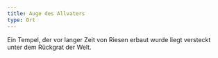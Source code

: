 ```yaml
---
title: Auge des Allvaters
type: Ort
---
```


Ein Tempel, der vor langer Zeit von Riesen erbaut wurde liegt versteckt unter dem Rückgrat der Welt.
